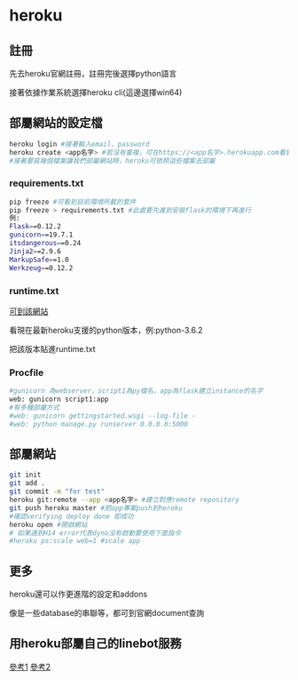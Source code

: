 # heroku
## 註冊
先去heroku官網註冊，註冊完後選擇python語言

接著依據作業系統選擇heroku cli(這邊選擇win64)

## 部屬網站的設定檔
```bash
heroku login #接著輸入email、password
heroku create <app名字> #若沒有重複，可在https://<app名字>.herokuapp.com看到網頁代表成功
#接著要寫幾個檔案讓我們部屬網站時，heroku可依照這些檔案去部屬
```
### requirements.txt
```bash
pip freeze #可看到目前環境所載的套件
pip freeze > requirements.txt #此處要先進到安裝flask的環境下再進行
例:
Flask==0.12.2
gunicorn==19.7.1
itsdangerous==0.24
Jinja2==2.9.6
MarkupSafe==1.0
Werkzeug==0.12.2
```
### runtime.txt
[可到該網站](https://devcenter.heroku.com/articles/python-runtimes)

看現在最新heroku支援的python版本，例:python-3.6.2

把該版本貼進runtime.txt
### Procfile
```bash
#gunicorn 為webserver，script1為py檔名，app為flask建立instance的名字
web: gunicorn script1:app
#有多種部屬方式
#web: gunicorn gettingstarted.wsgi --log-file -
#web: python manage.py runserver 0.0.0.0:5000
```
## 部屬網站
```bash
git init 
git add .
git commit -m "for test"
heroku git:remote --app <app名字> #建立對應remote repository
git push heroku master #把app專案push到heroku 
#確認verifying deploy done 即成功
heroku open #開啟網站
# 如果遇到H14 error代表dyno沒有啟動要使用下面指令
#heroku ps:scale web=1 #scale app
```
## 更多
heroku還可以作更進階的設定和addons

像是一些database的串聯等，都可到官網document查詢

## 用heroku部屬自己的linebot服務
[參考1](http://www.oxxostudio.tw/articles/201701/line-bot.html)
[參考2](https://medium.com/@lukehong/%E5%86%8D%E6%88%B0-line-bot-sdk-%E6%8E%A5%E6%94%B6%E8%A8%8A%E6%81%AF%E8%88%87%E5%9B%9E%E6%87%89-aeb135eecc95)